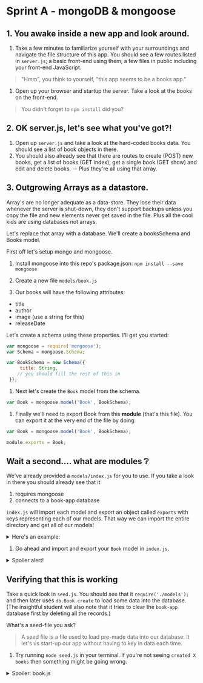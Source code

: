 # Sprint A - mongoDB & mongoose

## 1. You awake inside a new app and look around.

1. Take a few minutes to familiarize yourself with your surroundings and navigate the file structure of this app.  You should see a few routes listed in `server.js`; a basic front-end using them, a few files in public including your front-end JavaScript.  
  > "Hmm", you think to yourself, "this app seems to be a books app."

1. Open up your browser and startup the server.  Take a look at the books on the front-end.
  > You didn't forget to `npm install` did you?

## 2. OK server.js, let's see what you've got?!

1. Open up `server.js` and take a look at the hard-coded books data.  You should see a list of book objects in there.
1. You should also already see that there are routes to create (POST) new books, get a list of books (GET index), get a single book (GET show) and edit and delete books.  -- Plus they're all using that array.  

## 3. Outgrowing Arrays as a datastore.

Array's are no longer adequate as a data-store.  They lose their data whenever the server is shut-down, they don't support backups unless you copy the file and new elements never get saved in the file.  Plus all the cool kids are using databases not arrays.

Let's replace that array with a database.  We'll create a booksSchema and Books model.  

First off let's setup mongo and mongoose.  

1. Install mongoose into this repo's package.json: `npm install --save mongoose`
1. Create a new file `models/book.js`

1. Our books will have the following attributes:
  * title
  * author
  * image (use a string for this)
  * releaseDate

  Let's create a schema using these properties.  I'll get you started:

  ```js
  var mongoose = require('mongoose');
  var Schema = mongoose.Schema;

  var BookSchema = new Schema({
       title: String,
      // you should fill the rest of this in
   });
  ```

1. Next let's create the `Book` model from the schema.  
  ```js
  var Book = mongoose.model('Book', BookSchema);
  ```

1. Finally we'll need to export Book from this **module** (that's this file).  You can export it at the very end of the file by doing:
  ```js
  var Book = mongoose.model('Book', BookSchema);

  module.exports = Book;
  ```

## Wait a second.... what are modules :grey_question:

We've already provided a `models/index.js` for you to use.  If you take a look in there you should already see that it
  1. requires mongoose
  1. connects to a book-app database

`index.js` will import each model and export an object called `exports` with keys representing each of our models.  That way we can import the entire directory and get all of our models!  

  <details><summary>Here's an example:</summary>

    ```

    ├── models
    │   ├── index.js
    │   ├── gargoyle.js
    │   ├── gnome.js
    │   ├── goblin.js

    ```

    Inside `index.js` we require each of the other files and export it as one object:

    ```js
    // models/index.js
    var mongoose = require("mongoose");
    mongoose.connect("mongodb://localhost/book-app");

    module.exports.Gargoyle = require("./gargoyle.js");
    module.exports.Goblin = require("./goblin.js");
    module.exports.Gnome = require("./gnome.js");
    ```

    In the end this means that when you require `./models` in `server.js` you get back an object like
      ```js
      { Gargoyle: Model, Goblin: Model, Gnome: Model }
      ```
 </details>

1. Go ahead and import and export your `Book` model in `index.js`.
  <details><summary>Spoiler alert!</summary>
  `module.exports.Book = require("./book.js");`
  </details>

## Verifying that this is working

Take a quick look in `seed.js`.  You should see that it `require('./models');` and then later uses `db.Book.create` to load some data into the database.  (The insightful student will also note that it tries to clear the `book-app` database first by deleting all the records.)

What's a seed-file you ask?  
> A seed file is a file used to load pre-made data into our database.  It let's us start-up our app without having to key in data each time.

1. Try running `node seed.js` in your terminal.
  If you're not seeing `created X books` then something might be going wrong.  

  <details><summary>Spoiler: book.js</summary>
  ```js
  var mongoose = require('mongoose'),
    Schema = mongoose.Schema;

  mongoose.connect("mongodb://localhost/book-app");

  var BookSchema = new Schema({
    title: String,
    author: String,
    image: String,
    release_date: String
  });

  var Book = mongoose.model('Book', BookSchema);

  module.exports = Book;
  ```
  </details>

1. You can use robomongo to check out your database.  If you got an error message try to debug, and if you're stuck ask for help.  


## Connecting the database to the server

Next we'll start to use our new model in `server.js`.

1. Go ahead and open `server.js`.  
1. Add the correct require statement to `server.js` to import your modules.  `var db = require('./models')`.  This should go near the top as part of the "SETUP and CONFIGURATION".
1. Now delete the hard-coded books array.  We'll start to replace each route with the correct code to use the database instead.  From now on when we want to get to a book we'll use mongoose methods and access `db.Books`.

1. Find the books index route and replace it with the following code:
  ```js
  app.get('/api/books', function (req, res) {
    // send all books as JSON response
    db.Book.find(function(err, books){
      if (err) { return console.log("index error: " + err); }
      res.json(books);
    });
  });
  ```

1. Restart your server and if you've successfully seeded your database you should see all the seeded books when you refresh the page.


## Challenge!

On your own use the mongoose methods to replace the other `/api/books*` routes with mongoose commands.

Make sure you look back to the lecture notes for info on the most important methods like:
* find
* findOneAndRemove
* new
* save

